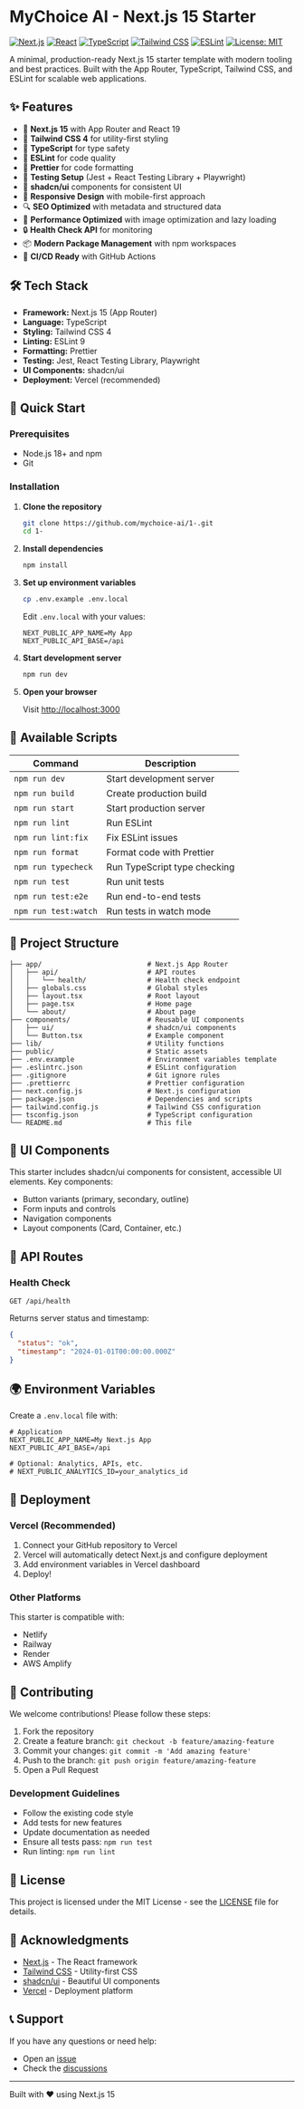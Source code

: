# MyChoice AI - Next.js 15 Starter

[![Next.js](https://img.shields.io/badge/Next.js-15-black)](https://nextjs.org/)
[![React](https://img.shields.io/badge/React-19-blue)](https://reactjs.org/)
[![TypeScript](https://img.shields.io/badge/TypeScript-5.9-blue)](https://www.typescriptlang.org/)
[![Tailwind CSS](https://img.shields.io/badge/Tailwind_CSS-4.1-38B2AC)](https://tailwindcss.com/)
[![ESLint](https://img.shields.io/badge/ESLint-9-purple)](https://eslint.org/)
[![License: MIT](https://img.shields.io/badge/License-MIT-yellow.svg)](https://opensource.org/licenses/MIT)

A minimal, production-ready Next.js 15 starter template with modern tooling and best practices. Built with the App Router, TypeScript, Tailwind CSS, and ESLint for scalable web applications.

## ✨ Features

- 🚀 **Next.js 15** with App Router and React 19
- 🎨 **Tailwind CSS 4** for utility-first styling
- 📝 **TypeScript** for type safety
- 🔧 **ESLint** for code quality
- 🎯 **Prettier** for code formatting
- 🧪 **Testing Setup** (Jest + React Testing Library + Playwright)
- 🎨 **shadcn/ui** components for consistent UI
- 📱 **Responsive Design** with mobile-first approach
- 🔍 **SEO Optimized** with metadata and structured data
- 🚀 **Performance Optimized** with image optimization and lazy loading
- 🔒 **Health Check API** for monitoring
- 📦 **Modern Package Management** with npm workspaces
- 🚀 **CI/CD Ready** with GitHub Actions

## 🛠️ Tech Stack

- **Framework:** Next.js 15 (App Router)
- **Language:** TypeScript
- **Styling:** Tailwind CSS 4
- **Linting:** ESLint 9
- **Formatting:** Prettier
- **Testing:** Jest, React Testing Library, Playwright
- **UI Components:** shadcn/ui
- **Deployment:** Vercel (recommended)

## 🚀 Quick Start

### Prerequisites

- Node.js 18+ and npm
- Git

### Installation

1. **Clone the repository**
   ```bash
   git clone https://github.com/mychoice-ai/1-.git
   cd 1-
   ```

2. **Install dependencies**
   ```bash
   npm install
   ```

3. **Set up environment variables**
   ```bash
   cp .env.example .env.local
   ```

   Edit `.env.local` with your values:
   ```env
   NEXT_PUBLIC_APP_NAME=My App
   NEXT_PUBLIC_API_BASE=/api
   ```

4. **Start development server**
   ```bash
   npm run dev
   ```

5. **Open your browser**

   Visit [http://localhost:3000](http://localhost:3000)

## 📜 Available Scripts

| Command | Description |
|---------|-------------|
| `npm run dev` | Start development server |
| `npm run build` | Create production build |
| `npm run start` | Start production server |
| `npm run lint` | Run ESLint |
| `npm run lint:fix` | Fix ESLint issues |
| `npm run format` | Format code with Prettier |
| `npm run typecheck` | Run TypeScript type checking |
| `npm run test` | Run unit tests |
| `npm run test:e2e` | Run end-to-end tests |
| `npm run test:watch` | Run tests in watch mode |

## 📁 Project Structure

```
├── app/                          # Next.js App Router
│   ├── api/                      # API routes
│   │   └── health/               # Health check endpoint
│   ├── globals.css               # Global styles
│   ├── layout.tsx                # Root layout
│   ├── page.tsx                  # Home page
│   └── about/                    # About page
├── components/                   # Reusable UI components
│   ├── ui/                       # shadcn/ui components
│   └── Button.tsx                # Example component
├── lib/                          # Utility functions
├── public/                       # Static assets
├── .env.example                  # Environment variables template
├── .eslintrc.json                # ESLint configuration
├── .gitignore                    # Git ignore rules
├── .prettierrc                   # Prettier configuration
├── next.config.js                # Next.js configuration
├── package.json                  # Dependencies and scripts
├── tailwind.config.js            # Tailwind CSS configuration
├── tsconfig.json                 # TypeScript configuration
└── README.md                     # This file
```

## 🎨 UI Components

This starter includes shadcn/ui components for consistent, accessible UI elements. Key components:

- Button variants (primary, secondary, outline)
- Form inputs and controls
- Navigation components
- Layout components (Card, Container, etc.)

## 🔌 API Routes

### Health Check
```
GET /api/health
```

Returns server status and timestamp:
```json
{
  "status": "ok",
  "timestamp": "2024-01-01T00:00:00.000Z"
}
```

## 🌍 Environment Variables

Create a `.env.local` file with:

```env
# Application
NEXT_PUBLIC_APP_NAME=My Next.js App
NEXT_PUBLIC_API_BASE=/api

# Optional: Analytics, APIs, etc.
# NEXT_PUBLIC_ANALYTICS_ID=your_analytics_id
```

## 🚀 Deployment

### Vercel (Recommended)

1. Connect your GitHub repository to Vercel
2. Vercel will automatically detect Next.js and configure deployment
3. Add environment variables in Vercel dashboard
4. Deploy!

### Other Platforms

This starter is compatible with:
- Netlify
- Railway
- Render
- AWS Amplify

## 🤝 Contributing

We welcome contributions! Please follow these steps:

1. Fork the repository
2. Create a feature branch: `git checkout -b feature/amazing-feature`
3. Commit your changes: `git commit -m 'Add amazing feature'`
4. Push to the branch: `git push origin feature/amazing-feature`
5. Open a Pull Request

### Development Guidelines

- Follow the existing code style
- Add tests for new features
- Update documentation as needed
- Ensure all tests pass: `npm run test`
- Run linting: `npm run lint`

## 📝 License

This project is licensed under the MIT License - see the [LICENSE](LICENSE) file for details.

## 🙏 Acknowledgments

- [Next.js](https://nextjs.org/) - The React framework
- [Tailwind CSS](https://tailwindcss.com/) - Utility-first CSS
- [shadcn/ui](https://ui.shadcn.com/) - Beautiful UI components
- [Vercel](https://vercel.com/) - Deployment platform

## 📞 Support

If you have any questions or need help:

- Open an [issue](https://github.com/mychoice-ai/1-/issues)
- Check the [discussions](https://github.com/mychoice-ai/1-/discussions)

---

Built with ❤️ using Next.js 15